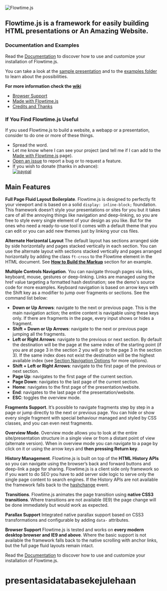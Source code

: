 ![Flowtime.js](https://github.com/marcolago/flowtime.js/raw/master/assets/img/logo-black.png "Flowtime.js Logo")

## Flowtime.js is a framework for easily building HTML presentations or An Amazing Website.

### Documentation and Examples

Read the [Documentation](https://github.com/marcolago/flowtime.js/blob/master/documentation.md) to discover how to use and customize your installation of Flowtime.js.

You can take a look at the [sample presentation](http://marcolago.github.io/flowtime.js/) and to the [examples folder](https://github.com/marcolago/flowtime.js/tree/master/examples) to learn about the possibilities.

**For more information check the [wiki](https://github.com/marcolago/flowtime.js/wiki)**
- [Browser Support](https://github.com/marcolago/flowtime.js/wiki/Browser-Support)
- [Made with Flowtime.js](https://github.com/marcolago/flowtime.js/wiki/Made-With-Flowtime.js)
- [Credits and Thanks](https://github.com/marcolago/flowtime.js/wiki/Credits-and-Thanks)

### If You Find Flowtime.js Useful

If you used Flowtime.js to build a website, a webapp or a presentation, consider to do one or more of these things.

 - Spread the word.  
 - Let me know where I can see your project (and tell me if I can add to the [Made with Flowtime.js](https://github.com/marcolago/flowtime.js/wiki/Made-With-Flowtime.js) page). 
 - [Open an issue](https://github.com/marcolago/flowtime.js/issues) to report a bug or to request a feature.
 - If you wish to donate (thanks in advance):  
[![paypal](https://www.paypalobjects.com/en_GB/i/btn/btn_donate_SM.gif)](https://www.paypal.com/cgi-bin/webscr?cmd=_s-xclick&hosted_button_id=9TW923Y3US7LG)

## Main Features

**Full Page Fluid Layout Boilerplate**.
Flowtime.js is designed to perfectly fit your viewport and is based on a solid `display: inline-block;` foundation.
This framework doesn’t style your presentations or sites for you but it takes care of all the annoying things like navigation and deep-linking, so you are free to style every single element of your design as you like.
But for the ones who need a ready-to-use tool it comes with a default theme that you can edit or you can add new themes just by linking your css files.

**Alternate Horizontal Layout**
The default layout has sections arranged side by side horizontally and pages stacked vertically in each section.
You can use the alternate layout with sections stacked vertically and pages arranged horizontally by adding the class `ft-cross` to the Flowtime element in the HTML document.
See [**How to Build the Markup**](https://github.com/marcolago/flowtime.js/blob/master/documentation.md#how-to-build-the-markup) section for an example.

**Multiple Controls Navigation**.
You can navigate through pages via links, keyboard, mouse, gestures or deep-linking.
Links are managed using the href value targeting a formatted hash destination; see the demo's source code for more examples.
Keyboard navigation is based on arrow keys with the Shift key as a modifier to jump over fragments or sections. See the command list below:

- **Down or Up Arrows**: navigate to the next or previous page. This is the main navigation action; the entire content is navigable using these keys only. If there are fragments in the page, every input shows or hides a fragment.
- **Shift + Down or Up Arrows**: navigate to the next or previous page jumping all the fragments.
- **Left or Right Arrows**: navigate to the previous or next section. By default the destination will be the page at the same index of the starting point (if you are at page 3 in the section 2 you will go to the page 3 in the section 3). If the same index does not exist the destination will be the highest available index (see [Section Navigation Options](https://github.com/marcolago/flowtime.js/blob/master/documentation.md#section-navigation-options) for more options).
- **Shift + Left or Right Arrows**: navigate to the first page of the previous or next section.
- **Page Up**: navigates to the first page of the current section.
- **Page Down**: navigates to the last page of the current section.
- **Home**: navigates to the first page of the presentation/website.
- **End**: navigates to the last page of the presentation/website.
- **ESC**: toggles the overview mode.

**Fragments Support**.
It’s possible to navigate fragments step by step in a page or jump directly to the next or previous page.
You can hide or show every single fragment with special behaviour managed and styled by CSS classes, and you can even nest fragments.

**Overview Mode**.
Overview mode allows you to look at the entire site/presentation structure in a single view or from a distant point of view (alternate version).
When in overview mode you can navigate to a page by click on it or using the arrow keys and **then pressing Return key**.

**History Management**.
Flowtime.js is built on top of the **HTML History APIs** so you can navigate using the browser’s back and forward buttons and deep-link a page for sharing.
Flowtime.js is a client side only framework so if you want to do SEO you have to add server side logic to serve only the single page content to search engines.
If the History APIs are not available the framework falls back to the [hashchange](https://developer.mozilla.org/en-US/docs/Web/Events/hashchange) event.

**Transitions**.
Flowtime.js animates the page transition using **native CSS3 transitions**. Where transitions are not available (IE9) the page change will be done immediately but would work as expected.

**Parallax Support**
Integrated native parallax support based on CSS3 transformations and configurable by adding `data-` attributes.

**Browser Support**
Flowtime.js is tested and works on **every modern desktop browser and IE9 and above**.
Where the basic support is not available the framework falls back to the native scrolling with anchor links, but the full page fluid layouts remain intact.

Read the [Documentation](https://github.com/marcolago/flowtime.js/blob/master/documentation.md) to discover how to use and customize your installation of Flowtime.js.
# presentasidatabasekejulehaan
